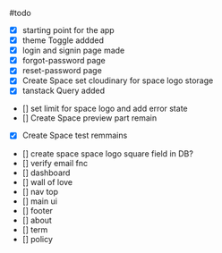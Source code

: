 #todo

- [x] starting point for the app
- [x] theme Toggle addded
- [x] login and signin page made
- [x] forgot-password page
- [x] reset-password page
- [x] Create Space set cloudinary for space logo storage
- [x] tanstack Query added
- [] set limit for space logo and add error state
- [] Create Space preview part remain
- [x] Create Space test remmains
- [] create space space logo square field in DB?
- [] verify email fnc
- [] dashboard 
- [] wall of love
- [] nav top 
- [] main ui
- [] footer 
- [] about
- [] term
- [] policy